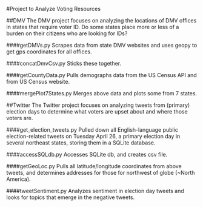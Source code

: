 #Project to Analyze Voting Resources

##DMV
The DMV project focuses on analyzing the locations of DMV offices in states
that require voter ID.  Do some states place more or less of a burden on their
citizens who are looking for IDs?

####getDMVs.py
Scrapes data from state DMV websites and uses geopy to get gps
coordinates for all offices.

####concatDmvCsv.py
Sticks these together.

####getCountyData.py
Pulls demographs data from the US Census API and from US
Census website.

####mergePlot7States.py
Merges above data and plots some from 7 states.

##Twitter
The Twitter project focuses on analyzing tweets from (primary) election days to determine what voters are upset about and where those voters are.

####get_election_tweets.py
Pulled down all English-language public election-related tweets on Tuesday April 26, a primary election day in several northeast states, storing them in a SQLite database.

####accessSQLdb.py
Accesses SQLite db, and creates csv file.

####getGeoLoc.py
Pulls all latitude/longitude coordinates from above tweets, and determines addresses for those for northwest of globe (~North America).

####tweetSentiment.py
Analyzes sentiment in election day tweets and looks for topics that emerge in the negative tweets.


